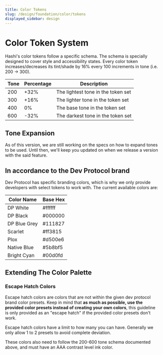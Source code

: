 ```yaml
---
title: Color Tokens
slug: /design/foundation/color/tokens
displayed_sidebar: design
---
```

# Color Token System
Hashi's color tokens follow a specific schema. The schema is specially designed to cover style and accessibility states.
Every color token increases/decreases its tint/shade by 16% every 100 increments in tone (i.e. 200 → 300).

| Tone | Percentage | Description                        |
|------|------------|------------------------------------|
| 200  | +32%       | The lightest tone in the token set |
| 300  | +16%       | The lighter tone in the token set  |
| 400  | 0%         | The base tone in the token set     |
| 600  | -32%       | The darkest tone in the token set  |

## Tone Expansion
As of this version, we are still working on the specs on how to expand tones to be used. Until then, we'll keep you
updated on when we release a version with the said feature.

## In accordance to the Dev Protocol brand
Dev Protocol has specific branding colors, which is why we only provide developers with select tokens to work with. The
current available colors are:

| Color Name   | Base Hex |
|--------------|----------|
| DP White     | #ffffff  |
| DP Black     | #000000  |
| DP Blue Grey | #111827  |
| Scarlet      | #ff3815  |
| Plox         | #d500e6  |
| Native Blue  | #5b8bf5  |
| Bright Cyan  | #00d0fd  |

## Extending The Color Palette
### Escape Hatch Colors
Escape hatch colors are colors that are not within the given dev protocol brand color presets. Keep in mind that **as much as possible, use the provided color presets instead of creating your own colors**, this guideline is only provided as an "escape hatch" if the provided color presets don't work.

Escape hatch colors have a limit to how many you can have. Generally we only allow 1 to 2 presets to avoid complete deviation.

These colors also need to follow the 200-600 tone schema documented above, and must have an AAA contrast level ink color.